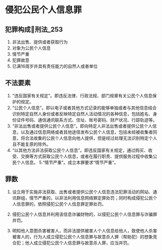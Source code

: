 # 侵犯公民个人信息罪

## 犯罪构成🚪刑法_253

1. 非法出售、提供或者获取行为
2. 对象为公民个人信息
3. 情节严重
4. 犯罪故意
5. 已满16周岁并具有责任能力的自然人或者单位

## 不法要素

1. “违反国家有关规定”。即违反法律、行政法规、部门规章有关公民个人信息保护的规定。
2. “公民个人信息”。即以电子或者其他方式记录的能够单独或者与其他信息结合识别特定自然人身份或者反映特定自然人活动情况的各种信息，包括姓名、身份证件号码、通信通讯联系方式、住址、账号密码、财产状况、行踪轨迹等。
3. “非法出售或者提供公民个人信息”。即向特定人非法出售或者提供公民个人信息，以及通过信息网络或者其他途径发布公民个人信息，包括未经被收集者同意，将合法收集的公民个人信息向他人提供，但是经过处理无法识别特定个人且不能复原的除外。
4. “以其他方法非法获取公民个人信息”。即违反国家有关规定，通过购买、收受、交换等方式获取公民个人信息，或者在履行职责、提供服务过程中收集公民个人信息。
5.“情节严重”。成立本罪要求“情节严重”。

## 罪数

1. 设立用于实施非法获取、出售或者提供公民个人信息违法犯罪活动的网站、通讯群组，情节严重的，以非法利用信息网络罪定罪处罚；同时构成侵犯公民个人信息罪的，依照侵犯公民个人信息罪定罪处罚。

2. 侵犯公民个人信息并利用该信息诈骗财物的，以侵犯公民个人信息罪与诈骗罪并罚。

3. 明知他人意图杀害被害人，而非法提供被害人个人信息给他人，致使他人杀害被害人的，行为人成立侵犯公民个人信息罪与故意杀人罪（帮助犯）的想象竞合犯；他人成立侵犯公民个人信息罪与故意杀人罪，应当并罚。

